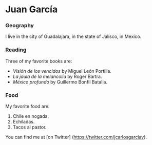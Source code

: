 # Juan García

### Geography

I live in the city of Guadalajara, in the state of Jalisco, in Mexico.

###  Reading

Three of my favorite books are:

- *Visión de los vencidos* by Miguel León Portilla.
- *La jaula de la melancolía* by Roger Bartra.
- *México profundo* by Guillermo Bonfil Batalla.

### Food

My favorite food are:

1. Chile en nogada.
2. Echiladas.
3. Tacos al pastor.

You can find me at [on Twitter] (https://twitter.com/jcarlosgarciav).
